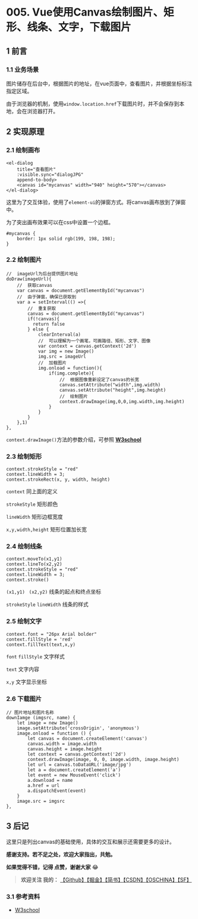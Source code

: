 # 005. Vue使用Canvas绘制图片、矩形、线条、文字，下载图片
## 1 前言
### 1.1 业务场景
图片储存在后台中，根据图片的地址，在vue页面中，查看图片，并根据坐标标注指定区域。

由于浏览器的机制，使用`window.location.href`下载图片时，并不会保存到本地，会在浏览器打开。

## 2 实现原理
### 2.1 绘制画布
```
<el-dialog
    title="查看图片"
    :visible.sync="dialogJPG"
    append-to-body>
    <canvas id="mycanvas" width="940" height="570"></canvas>
</el-dialog>
```
这里为了交互体验，使用了`element-ui`的弹窗方式。将canvas画布放到了弹窗中。

为了突出画布效果可以在css中设置一个边框。
```
#mycanvas {
    border: 1px solid rgb(199, 198, 198);
}
```
### 2.2 绘制图片
```
//  imageUrl为后台提供图片地址
doDraw(imageUrl){
    //  获取canvas
    var canvas = document.getElementById("mycanvas")
    //  由于弹窗，确保已获取到
    var a = setInterval(() =>{
        //  重复获取
        canvas = document.getElementById("mycanvas")
        if(!canvas){
          return false
        } else {
            clearInterval(a)
            //  可以理解为一个画笔，可画路径、矩形、文字、图像
            var context = canvas.getContext('2d')
            var img = new Image()
            img.src = imageUrl
            //  加载图片
            img.onload = function(){
                if(img.complete){
                    //  根据图像重新设定了canvas的长宽
                    canvas.setAttribute("width",img.width)
                    canvas.setAttribute("height",img.height)
                    //  绘制图片
                    context.drawImage(img,0,0,img.width,img.height)
                }
            }
        }
    },1)
},
```
`context.drawImage()`方法的参数介绍，可参照 [**W3school**](http://www.w3school.com.cn/html5/canvas_drawimage.asp)

### 2.3 绘制矩形
```
context.strokeStyle = "red"
context.lineWidth = 3;
context.strokeRect(x, y, width, height)
```
`context` 同上面的定义

`strokeStyle` 矩形颜色

`lineWidth` 矩形边框宽度

`x,y,width,height` 矩形位置加长宽

### 2.4 绘制线条
```
context.moveTo(x1,y1) 
context.lineTo(x2,y2)
context.strokeStyle = "red"
context.lineWidth = 3;
context.stroke()
```
`(x1,y1) ` `(x2,y2)` 线条的起点和终点坐标

`strokeStyle` `lineWidth` 线条的样式

### 2.5 绘制文字
```
context.font = "26px Arial bolder"
context.fillStyle = 'red'
context.fillText(text,x,y)
```
`font` `fillStyle` 文字样式

`text` 文字内容

`x,y` 文字显示坐标

### 2.6 下载图片

```
// 图片地址和图片名称
downIamge (imgsrc, name) { 
    let image = new Image()
    image.setAttribute('crossOrigin', 'anonymous')
    image.onload = function () {
        let canvas = document.createElement('canvas')
        canvas.width = image.width
        canvas.height = image.height
        let context = canvas.getContext('2d')
        context.drawImage(image, 0, 0, image.width, image.height)
        let url = canvas.toDataURL('image/jpg') 
        let a = document.createElement('a')
        let event = new MouseEvent('click')
        a.download = name
        a.href = url
        a.dispatchEvent(event)
    }
    image.src = imgsrc
},
```
## 3 后记
这里只是列出canvas的基础使用，具体的交互和展示还需要更多的设计。

**感谢支持。若不足之处，欢迎大家指出，共勉。**

**如果觉得不错，记得 点赞，谢谢大家** 😂 

> **欢迎关注 我的：** [【Github】](https://github.com/xrkffgg/Tools)[【掘金】](https://juejin.im/user/59c369496fb9a00a4843a3e2/posts)[【简书】](https://www.jianshu.com/u/4ca4daac5890)[【CSDN】](https://blog.csdn.net/xrk_ffgg)[【OSCHINA】](https://my.oschina.net/xrkffgg)[【SF】](https://segmentfault.com/u/xrkffgg/articles)
### 3.1 参考资料
- [W3school](http://www.w3school.com.cn/tags/tag_canvas.asp)